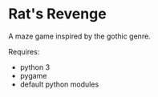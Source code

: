 # Rat's Revenge

A maze game inspired by the gothic genre.

Requires:
- python 3
- pygame
- default python modules
